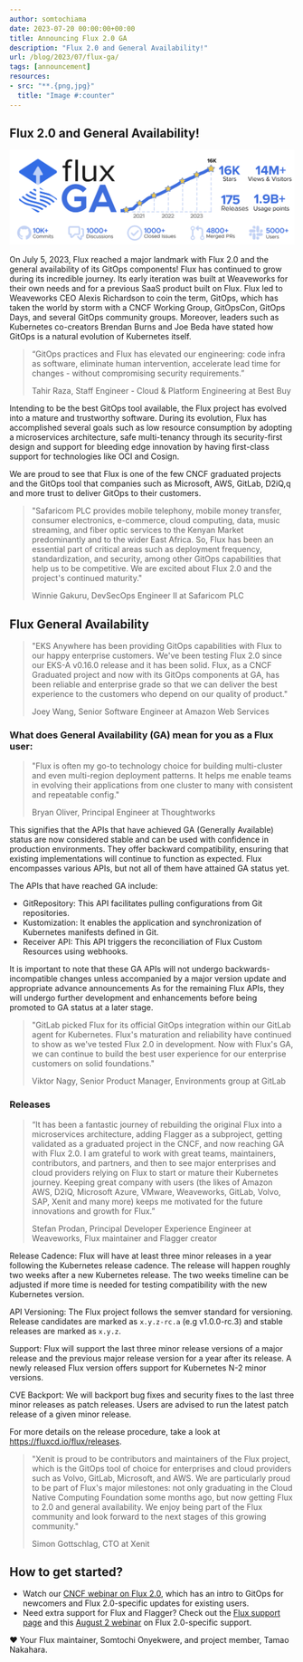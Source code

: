 ```yaml
---
author: somtochiama
date: 2023-07-20 00:00:00+00:00
title: Announcing Flux 2.0 GA
description: "Flux 2.0 and General Availability!"
url: /blog/2023/07/flux-ga/
tags: [announcement]
resources:
- src: "**.{png,jpg}"
  title: "Image #:counter"
---
```


## Flux 2.0 and General Availability!

![FluxCD community stats](infographic-featured.png)

On July 5, 2023, Flux reached a major landmark with Flux 2.0 and the general
availability of its GitOps components! Flux has continued to grow during its
incredible journey. Its early iteration was built at Weaveworks for their own
needs and for a previous SaaS product built on Flux. Flux led to Weaveworks
CEO Alexis Richardson to coin the term, GitOps, which has taken the world by
storm with a CNCF Working Group, GitOpsCon, GitOps Days, and several GitOps
community groups. Moreover, leaders such as Kubernetes co-creators Brendan Burns
and Joe Beda have stated how GitOps is a natural evolution of Kubernetes itself.

> “GitOps practices and Flux has elevated our engineering: code infra
> as software, eliminate human intervention, accelerate lead time for changes -
> without compromising security requirements.”
>
> Tahir Raza, Staff Engineer - Cloud & Platform Engineering at Best Buy

Intending to be the best GitOps tool available, the Flux project has evolved into a
mature and trustworthy software. During its evolution, Flux has accomplished several
goals such as low resource consumption by adopting a microservices architecture,
safe multi-tenancy through its security-first design and support for bleeding edge innovation by having
first-class support for technologies like OCI and Cosign.

We are proud to see that Flux is one of the few CNCF graduated projects
and the GitOps tool that companies such as Microsoft, AWS, GitLab, D2iQ,q
and more trust to deliver GitOps to their customers.

> "Safaricom PLC provides mobile telephony, mobile money transfer, consumer electronics, e-commerce,
> cloud computing, data, music streaming, and fiber optic services to the Kenyan
> Market predominantly and to the wider East Africa. So, Flux has been an essential
> part of critical areas such as deployment frequency, standardization, and security,
> among other GitOps capabilities that help us to be competitive. We are excited
> about Flux 2.0 and the project's continued maturity."
>
> Winnie Gakuru, DevSecOps Engineer II at  Safaricom PLC

## Flux General Availability

> "EKS Anywhere has been providing GitOps capabilities with Flux 
> to our happy enterprise customers. We've been
> testing Flux 2.0 since our EKS-A v0.16.0 release and it has been solid. Flux,
> as a CNCF Graduated project and now with its GitOps components at GA, has been
> reliable and enterprise grade so that we can deliver the best experience to the
> customers who depend on our quality of product."
>
> Joey Wang, Senior Software Engineer at Amazon Web Services

### What does General Availability (GA) mean for you as a Flux user:

> "Flux is often my go-to technology choice for building multi-cluster
> and even multi-region deployment patterns. It helps me enable teams in
> evolving their applications from one cluster to many with consistent and repeatable config."
>
> Bryan Oliver, Principal Engineer at Thoughtworks

This signifies that the APIs that have achieved GA (Generally Available) status
are now considered stable and can be used with confidence in production environments.
They offer backward compatibility, ensuring that existing implementations will continue
to function as expected. Flux encompasses various APIs, but not all of them have attained GA status yet.

The APIs that have reached GA include:

- GitRepository: This API facilitates pulling configurations from Git repositories.
- Kustomization: It enables the application and synchronization of Kubernetes manifests defined in Git.
- Receiver API: This API triggers the reconciliation of Flux Custom Resources using webhooks.

It is important to note that these GA APIs will not undergo backwards-incompatible
changes unless accompanied by a major version update and appropriate advance announcements
As for the remaining Flux APIs, they will undergo further development and enhancements
before being promoted to GA status at a later stage.

> "GitLab picked Flux for its official GitOps integration within our GitLab agent for Kubernetes.
> Flux's maturation and reliability have continued to show as we've tested Flux 2.0 in development.
> Now with Flux's GA, we can continue to build the best user experience for our enterprise
> customers on solid foundations."
>
> Viktor Nagy, Senior Product Manager, Environments group at GitLab

### Releases

> “It has been a fantastic journey of rebuilding the original
> Flux into a microservices architecture, adding Flagger as a subproject, getting
> validated as a graduated project in the CNCF, and now reaching GA with Flux 2.0.
> I am grateful to work with great teams, maintainers, contributors, and partners,
> and then  to see major enterprises and cloud providers relying on Flux to start
> or mature their Kubernetes journey. Keeping great company with users (the likes
> of Amazon AWS, D2iQ, Microsoft Azure, VMware, Weaveworks, GitLab, Volvo, SAP,
> Xenit and many more) keeps me motivated for the future innovations and growth for Flux.”
>
> Stefan Prodan, Principal Developer Experience Engineer at Weaveworks, Flux maintainer and
> Flagger creator

Release Cadence: Flux will have at least three minor releases in a year
following the Kubernetes release cadence. The release will happen roughly
two weeks after a new Kubernetes release. The two weeks timeline can be adjusted if more
time is needed for testing compatibility with the new Kubernetes version.

API Versioning: The Flux project follows the semver standard for versioning.
Release candidates are marked as `x.y.z-rc.a` (e.g v1.0.0-rc.3) and stable
releases are marked as `x.y.z`.

Support: Flux will support the last three minor release versions of a major
release and the previous major release version for a year after its release.
A newly released Flux version offers support for Kubernetes N-2 minor versions.

CVE Backport: We will backport bug fixes and security fixes to the last three minor
releases as patch releases. Users are advised to run the latest patch release of
a given minor release.

For more details on the release procedure, take a look at https://fluxcd.io/flux/releases.

> "Xenit is proud to be contributors and maintainers
> of the Flux project, which is the GitOps tool of choice for enterprises and cloud
> providers such as Volvo, GitLab, Microsoft, and AWS. We are particularly proud
> to be part of Flux's major milestones: not only graduating in the Cloud Native
> Computing Foundation some months ago, but now getting Flux to 2.0 and general
> availability. We enjoy being part of the Flux community and look forward to
> the next stages of this growing community."
>
> Simon Gottschlag, CTO at Xenit

## How to get started?

- Watch our [CNCF webinar on Flux 2.0](https://community.cncf.io/events/details/cncf-cncf-online-programs-presents-cncf-on-demand-webinar-flux-20-what-you-need-to-know/),
  which has an intro to GitOps for newcomers and Flux 2.0-specific updates for existing users.
- Need extra support for Flux and Flagger? Check out the
  [Flux support page](/support/#commercial-support) and this
  [August 2 webinar](https://go.weave.works/Webinar-FluxCD-Positioned-for-Growth_LP.html)
  on Flux 2.0-specific support.

❤️ Your Flux maintainer, Somtochi Onyekwere, and project member, Tamao Nakahara.

